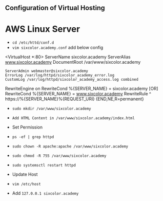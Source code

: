 ## Configuration of Virtual Hosting

AWS Linux Server
==================================
- `cd /etc/httd/conf.d`
- `vim sixcolor.academy.conf`
add below config

<VirtualHost *:80>
    ServerName sixcolor.academy
    ServerAlias www.sixcolor.academy
    DocumentRoot /var/www/sixcolor.academy

    ServerAdmin webmaster@sixcolor.academy
    ErrorLog /var/log/httpd/sixcolor_academy_error.log
    CustomLog /var/log/httpd/sixcolor_academy_access.log combined

RewriteEngine on
RewriteCond %{SERVER_NAME} = sixcolor.academy [OR]
RewriteCond %{SERVER_NAME} = www.sixcolor.academy
RewriteRule ^ https://%{SERVER_NAME}%{REQUEST_URI} {END,NE,R=permanent}
</VirtualHost>

- `sudo mkdir /var/www/sixcolor.academy`
- `Add HTML Content in /var/www/sixcolor.academy/index.html`
- Set Permission
- `ps -ef | grep httpd` 
- `sudo chown -R apache:apache /var/www/sixcolor.academy`
- `sudo chmod -R 755 /var/www/sixcolor.academy`
- `sudo systemsctl restart httpd`

- Update Host
- `vim /etc/host`
- Add `127.0.0.1 sixcolor.academy`      